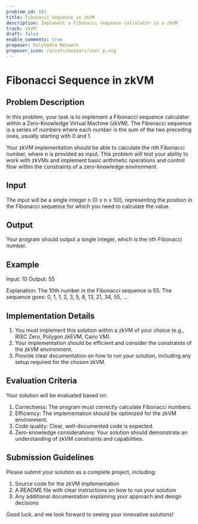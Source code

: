 ```yaml
---
problem_id: 101
title: Fibonacci Sequence in zkVM
description: Implement a Fibonacci sequence calculator in a zkVM
track: zkVM
draft: false
enable_comments: true
proposer: Polyhedra Network
proposer_icon: /assets/avatars/user_p.svg
---
```


# Fibonacci Sequence in zkVM

## Problem Description

In this problem, your task is to implement a Fibonacci sequence calculator within a Zero-Knowledge Virtual Machine (zkVM). The Fibonacci sequence is a series of numbers where each number is the sum of the two preceding ones, usually starting with 0 and 1.

Your zkVM implementation should be able to calculate the nth Fibonacci number, where n is provided as input. This problem will test your ability to work with zkVMs and implement basic arithmetic operations and control flow within the constraints of a zero-knowledge environment.

## Input

The input will be a single integer n (0 ≤ n ≤ 50), representing the position in the Fibonacci sequence for which you need to calculate the value.

## Output

Your program should output a single integer, which is the nth Fibonacci number.

## Example

Input: 10
Output: 55

Explanation: The 10th number in the Fibonacci sequence is 55. The sequence goes: 0, 1, 1, 2, 3, 5, 8, 13, 21, 34, 55, ...

## Implementation Details

1. You must implement this solution within a zkVM of your choice (e.g., RISC Zero, Polygon zkEVM, Cairo VM).
2. Your implementation should be efficient and consider the constraints of the zkVM environment.
3. Provide clear documentation on how to run your solution, including any setup required for the chosen zkVM.

## Evaluation Criteria

Your solution will be evaluated based on:

1. Correctness: The program must correctly calculate Fibonacci numbers.
2. Efficiency: The implementation should be optimized for the zkVM environment.
3. Code quality: Clear, well-documented code is expected.
4. Zero-knowledge considerations: Your solution should demonstrate an understanding of zkVM constraints and capabilities.

## Submission Guidelines

Please submit your solution as a complete project, including:

1. Source code for the zkVM implementation
2. A README file with clear instructions on how to run your solution
3. Any additional documentation explaining your approach and design decisions

Good luck, and we look forward to seeing your innovative solutions!